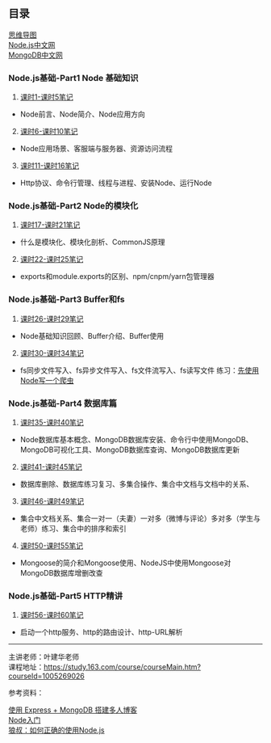 ## 目录

[思维导图](https://github.com/AnsonZnl/StudyNodeJS/tree/master/%E6%80%9D%E7%BB%B4%E5%AF%BC%E5%9B%BE)  
[Node.js中文网](http://nodejs.cn/)   
[MongoDB中文网](http://www.mongodb.org.cn/)   

### Node.js基础-Part1 Node 基础知识
1. [课时1-课时5笔记](https://github.com/AnsonZnl/StudyNodeJS/blob/master/%E8%AF%BE%E7%A8%8B%E7%AC%94%E8%AE%B0/%E8%AF%BE%E6%97%B61-%E8%AF%BE%E6%97%B65%E7%AC%94%E8%AE%B0.md)   
 - Node前言、Node简介、Node应用方向    
2. [课时6-课时10笔记](https://github.com/AnsonZnl/StudyNodeJS/blob/master/%E8%AF%BE%E7%A8%8B%E7%AC%94%E8%AE%B0/%E8%AF%BE%E6%97%B66-%E8%AF%BE%E6%97%B610%E7%AC%94%E8%AE%B0.md)   
- Node应用场景、客服端与服务器、资源访问流程 
3. [课时11-课时16笔记](https://github.com/AnsonZnl/StudyNodeJS/blob/master/%E8%AF%BE%E7%A8%8B%E7%AC%94%E8%AE%B0/%E8%AF%BE%E6%97%B611-%E8%AF%BE%E6%97%B616%E7%AC%94%E8%AE%B0.md)
- Http协议、命令行管理、线程与进程、安装Node、运行Node
### Node.js基础-Part2 Node的模块化
1. [课时17-课时21笔记](https://github.com/AnsonZnl/StudyNodeJS/blob/master/%E8%AF%BE%E7%A8%8B%E7%AC%94%E8%AE%B0/%E8%AF%BE%E6%97%B617-%E8%AF%BE%E6%97%B621%E7%AC%94%E8%AE%B0.md)
- 什么是模块化、模块化剖析、CommonJS原理
2. [课时22-课时25笔记](https://github.com/AnsonZnl/StudyNodeJS/blob/master/%E8%AF%BE%E7%A8%8B%E7%AC%94%E8%AE%B0/%E8%AF%BE%E6%97%B622-%E8%AF%BE%E6%97%B625%E7%AC%94%E8%AE%B0.md)
- exports和module.exports的区别、npm/cnpm/yarn包管理器

### Node.js基础-Part3 Buffer和fs
1. [课时26-课时29笔记](https://github.com/AnsonZnl/StudyNodeJS/blob/master/%E8%AF%BE%E7%A8%8B%E7%AC%94%E8%AE%B0/%E8%AF%BE%E6%97%B626-%E8%AF%BE%E6%97%B629%E7%AC%94%E8%AE%B0.md)
- Node基础知识回顾、Buffer介绍、Buffer使用
2. [课时30-课时34笔记](https://github.com/AnsonZnl/StudyNodeJS/blob/master/%E8%AF%BE%E7%A8%8B%E7%AC%94%E8%AE%B0/%E8%AF%BE%E6%97%B630-%E8%AF%BE%E6%97%B634%E7%AC%94%E8%AE%B0.md)  
- fs同步文件写入、fs异步文件写入、fs文件流写入、fs读写文件 练习：[先使用Node写一个爬虫](https://github.com/AnsonZnl/NodeSpiderDemo)

### Node.js基础-Part4 数据库篇
1. [课时35-课时40笔记](https://github.com/AnsonZnl/StudyNodeJS/blob/master/%E8%AF%BE%E7%A8%8B%E7%AC%94%E8%AE%B0/%E8%AF%BE%E6%97%B635-%E8%AF%BE%E6%97%B640%E7%AC%94%E8%AE%B0.md)   
- Node数据库基本概念、MongoDB数据库安装、命令行中使用MongoDB、MongoDB可视化工具、MongoDB数据库查询、MongoDB数据库更新
2. [课时41-课时45笔记](https://github.com/AnsonZnl/StudyNodeJS/blob/master/%E8%AF%BE%E7%A8%8B%E7%AC%94%E8%AE%B0/%E8%AF%BE%E6%97%B641-%E8%AF%BE%E6%97%B645%E7%AC%94%E8%AE%B0.md) 
- 数据库删除、数据库练习复习、多集合操作、集合中文档与文档中的关系、
3. [课时46-课时49笔记](https://github.com/AnsonZnl/StudyNodeJS/blob/master/%E8%AF%BE%E7%A8%8B%E7%AC%94%E8%AE%B0/%E8%AF%BE%E6%97%B646-%E8%AF%BE%E6%97%B649%E7%AC%94%E8%AE%B0.md) 
- 集合中文档关系、集合一对一（夫妻）一对多（微博与评论）多对多（学生与老师）练习、集合中的排序和索引
4. [课时50-课时55笔记](https://github.com/AnsonZnl/StudyNodeJS/blob/master/%E8%AF%BE%E7%A8%8B%E7%AC%94%E8%AE%B0/%E8%AF%BE%E6%97%B650-%E8%AF%BE%E6%97%B655%E7%AC%94%E8%AE%B0.md) 
- Mongoose的简介和Mongoose使用、NodeJS中使用Mongoose对MongoDB数据库增删改查

### Node.js基础-Part5 HTTP精讲
1. [课时56-课时60笔记](https://github.com/AnsonZnl/StudyNodeJS/blob/master/%E8%AF%BE%E7%A8%8B%E7%AC%94%E8%AE%B0/%E8%AF%BE%E6%97%B656-%E8%AF%BE%E6%97%B660%E7%AC%94%E8%AE%B0.md)   
- 启动一个http服务、http的路由设计、http-URL解析



   
   
   
   
   



-----
主讲老师：叶建华老师  
课程地址：https://study.163.com/course/courseMain.htm?courseId=1005269026  

参考资料：    

[使用 Express + MongoDB 搭建多人博客](https://github.com/nswbmw/N-blog)  
[Node入门](https://www.nodebeginner.org/index-zh-cn.html#handling-post-requests)  
[狼叔：如何正确的使用Node.js](https://cnodejs.org/topic/5ab3166be7b166bb7b9eccf7)  

